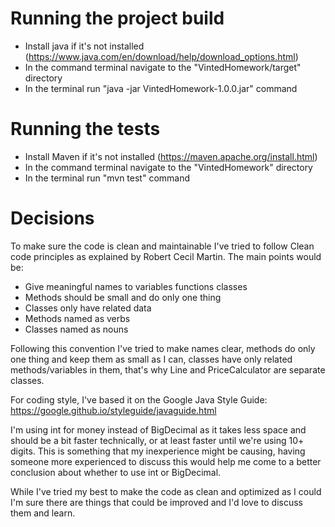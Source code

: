 # Running the project build
- Install java if it's not installed (https://www.java.com/en/download/help/download_options.html)
- In the command terminal navigate to the "VintedHomework/target" directory
- In the terminal run "java -jar VintedHomework-1.0.0.jar" command

# Running the tests
- Install Maven if it's not installed (https://maven.apache.org/install.html)
- In the command terminal navigate to the "VintedHomework" directory
- In the terminal run "mvn test" command

# Decisions
To make sure the code is clean and maintainable I've tried to follow Clean code principles as explained by Robert Cecil Martin.
The main points would be:
- Give meaningful names to variables functions classes
- Methods should be small and do only one thing
- Classes only have related data
- Methods named as verbs
- Classes named as nouns

Following this convention I've tried to make names clear, methods do only one thing and keep them as small as I can, classes have only related methods/variables in them, that's why Line and PriceCalculator are separate classes.

For coding style, I've based it on the Google Java Style Guide: https://google.github.io/styleguide/javaguide.html

I'm using int for money instead of BigDecimal as it takes less space and should be a bit faster technically, or at least faster until we're using 10+ digits.
This is something that my inexperience might be causing, having someone more experienced to discuss this would help me come to a better conclusion about whether to use int or BigDecimal.

While I've tried my best to make the code as clean and optimized as I could I'm sure there are things that could be improved and I'd love to discuss them and learn.